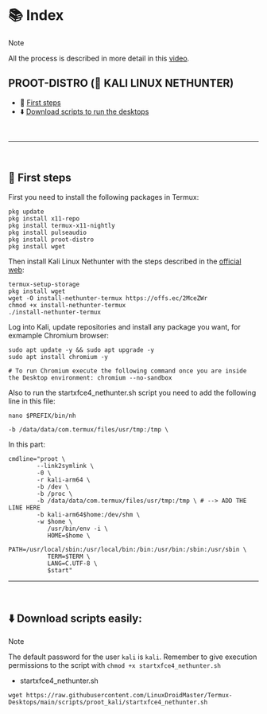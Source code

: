 # 📚 Index

> [!NOTE]  
> All the process is described in more detail in this [video](https://www.youtube.com/watch?v=TbjhxnaCFjs).


## PROOT-DISTRO (🐉 KALI LINUX NETHUNTER)
* 🏁 [First steps](#first-steps-kali-proot)
* ⬇️ [Download scripts to run the desktops](#easy-download-kali-proot)

<br>

---  

<br>

## 🏁 First steps <a name=first-steps-kali-proot></a>

First you need to install the following packages in Termux: 
```
pkg update
pkg install x11-repo
pkg install termux-x11-nightly
pkg install pulseaudio
pkg install proot-distro
pkg install wget
```

Then install Kali Linux Nethunter with the steps described in the [official web](https://www.kali.org/docs/nethunter/nethunter-rootless/): 
```
termux-setup-storage
pkg install wget
wget -O install-nethunter-termux https://offs.ec/2MceZWr
chmod +x install-nethunter-termux
./install-nethunter-termux
```

Log into Kali, update repositories and install any package you want, for exmample Chromium browser: 
```
sudo apt update -y && sudo apt upgrade -y
sudo apt install chromium -y

# To run Chromium execute the following command once you are inside the Desktop environment: chromium --no-sandbox
```

Also to run the startxfce4_nethunter.sh script you need to add the following line in this file: 
```
nano $PREFIX/bin/nh
```
```
-b /data/data/com.termux/files/usr/tmp:/tmp \
```
In this part: 
```
cmdline="proot \
        --link2symlink \
        -0 \
        -r kali-arm64 \
        -b /dev \
        -b /proc \
        -b /data/data/com.termux/files/usr/tmp:/tmp \ # --> ADD THE LINE HERE
        -b kali-arm64$home:/dev/shm \
        -w $home \
           /usr/bin/env -i \
           HOME=$home \
           PATH=/usr/local/sbin:/usr/local/bin:/bin:/usr/bin:/sbin:/usr/sbin \
           TERM=$TERM \
           LANG=C.UTF-8 \
           $start"
```

---  
<br>

## ⬇️ Download scripts easily: <a name=easy-download-kali-proot></a> 

> [!NOTE]  
> The default password for the user `kali` is `kali`. Remember to give execution permissions to the script with `chmod +x startxfce4_nethunter.sh`

* startxfce4_nethunter.sh
```
wget https://raw.githubusercontent.com/LinuxDroidMaster/Termux-Desktops/main/scripts/proot_kali/startxfce4_nethunter.sh
```

